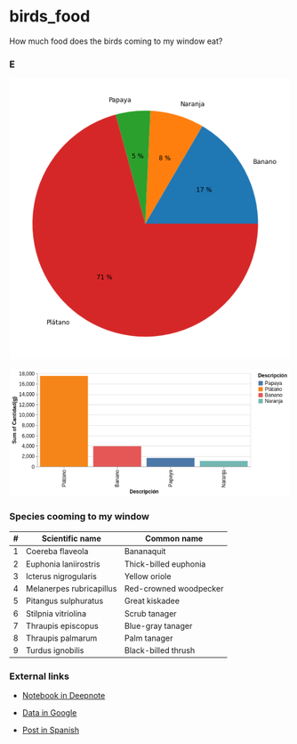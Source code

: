 # birds_food

How much food does the birds coming to my window eat?

### E

![Piechart](https://github.com/tangaritas/birds_food/blob/main/dataviz/pieChart_with_title.png)

![BarChar](https://github.com/tangaritas/birds_food/blob/main/dataviz/bar_chart.png)

### Species cooming to my window

|#  |Scientific name	|Common name|
|---|-------------------|-----------|
|1  |Coereba flaveola	  |Bananaquit |
|2  |Euphonia laniirostris |Thick-billed euphonia |
|3  |Icterus nigrogularis|Yellow oriole |
|4  |Melanerpes rubricapillus	  |Red-crowned woodpecker |
|5  |Pitangus sulphuratus	  |Great kiskadee |
|6  |Stilpnia vitriolina	  |Scrub tanager |
|7  |Thraupis episcopus	  |Blue-gray tanager |
|8  |Thraupis palmarum	  |Palm tanager |
|9  |Turdus ignobilis	  |Black-billed thrush |


### External links

* [Notebook in Deepnote](https://deepnote.com/project/birdsfood-ShCjrq8uTe2TY712XMHr0w/%2Fnotebook.ipynb)

* [Data in Google](https://docs.google.com/spreadsheets/d/1dENiPTJtdqOiU9Oiwxen2UU2K4HP1jOR_MyGcjQP81k/edit?usp=sharing)

* [Post in Spanish](http://tangaritas.com/que-tanto-comen-las-aves-que-llegan-a-mi-ventana/)

